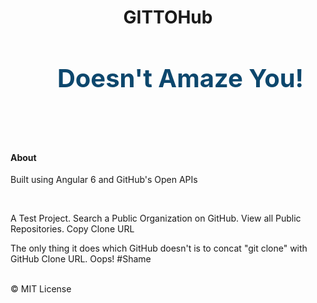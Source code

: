 





<h1 align="center">
	GITTOHub
</h1>
<h3 align="center" style="color: #0d476d; margin-left: 1em; font-size: 40px;">Doesn't Amaze You!</h3>
<br>
<br>
<h4 align="left">About</h4>

<p align="left">Built using Angular 6 and GitHub's Open APIs</p>
<br>

<p>A Test Project. Search a Public Organization on GitHub. View all Public Repositories. Copy Clone URL</p>
<p>The only thing it does which GitHub doesn't is to concat "git clone" with GitHub Clone URL. Oops! #Shame</p>
<br>
&copy; MIT License










